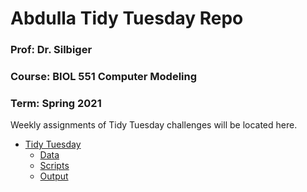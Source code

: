 # Abdulla Tidy Tuesday Repo
### Prof: Dr. Silbiger
### Course: BIOL 551 Computer Modeling
### Term: Spring 2021
Weekly assignments of Tidy Tuesday challenges will be located here. 
 * [Tidy Tuesday](https://github.com/Biol551-CSUN/TidyTuesday/tree/main)
   * [Data](https://github.com/Biol551-CSUN/Abdulla/tree/main/Data)
   * [Scripts](https://github.com/Biol551-CSUN/Abdulla/tree/main/Scripts)
   * [Output](https://github.com/Biol551-CSUN/Abdulla/tree/main/Output)
